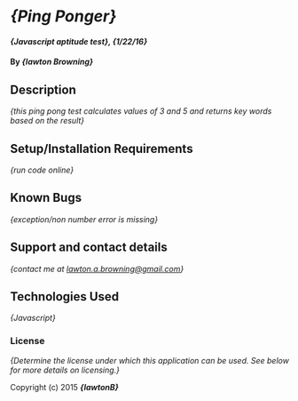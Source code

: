 # _{Ping Ponger}_

#### _{Javascript aptitude test}, {1/22/16}_

#### By _**{lawton Browning}**_

## Description

_{this ping pong test calculates values of 3 and 5 and returns key words based on the result}_

## Setup/Installation Requirements

_{run code online}_

## Known Bugs

_{exception/non number error is missing}_

## Support and contact details

_{contact me at lawton.a.browning@gmail.com}_

## Technologies Used

_{Javascript}_

### License

*{Determine the license under which this application can be used.  See below for more details on licensing.}*

Copyright (c) 2015 **_{lawtonB}_**
